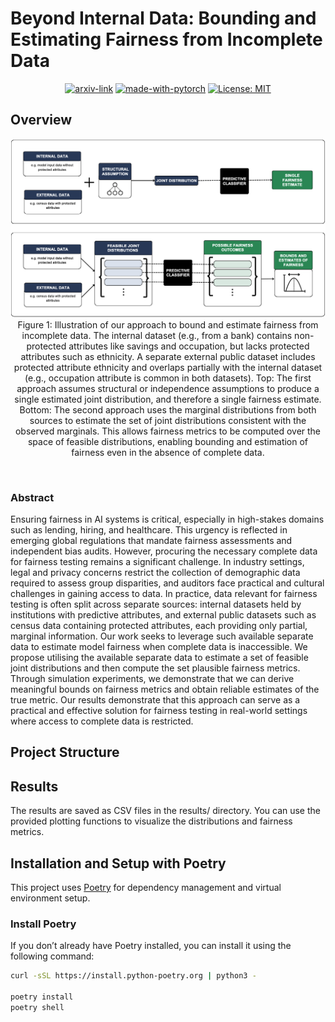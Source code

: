 # Beyond Internal Data: Bounding and Estimating Fairness from Incomplete Data

<div align="center">

  [![arxiv-link](https://img.shields.io/badge/Paper-PDF-red?style=flat&logo=arXiv&logoColor=red)](#)
  [![made-with-pytorch](https://img.shields.io/badge/Made%20with-PyTorch-brightgreen)](https://pytorch.org/)
  [![License: MIT](https://img.shields.io/badge/License-MIT-yellow.svg)](https://opensource.org/licenses/MIT)
</div>

## Overview
<p align="center">
  <img src="docs/figs/framework.png" width="600">
  Figure 1: Illustration of our approach to bound and estimate fairness from incomplete data. The
internal dataset (e.g., from a bank) contains non-protected attributes like savings and occupation,
but lacks protected attributes such as ethnicity. A separate external public dataset includes protected
attribute ethnicity and overlaps partially with the internal dataset (e.g., occupation attribute is common
in both datasets). Top: The first approach assumes structural or independence assumptions to produce
a single estimated joint distribution, and therefore a single fairness estimate. Bottom: The second
approach uses the marginal distributions from both sources to estimate the set of joint distributions
consistent with the observed marginals. This allows fairness metrics to be computed over the space of
feasible distributions, enabling bounding and estimation of fairness even in the absence of complete
data.
</p>
<br />

### Abstract
Ensuring fairness in AI systems is critical, especially in high-stakes domains such as lending, hiring, and healthcare. This urgency is reflected in emerging global regulations that mandate fairness assessments and independent bias audits. However, procuring the necessary complete data for fairness testing remains a significant challenge. In industry settings, legal and privacy concerns restrict the collection of demographic data required to assess group disparities, and auditors face practical and cultural challenges in gaining access to data. In practice, data relevant for fairness testing is often split across separate sources: internal datasets held by institutions with predictive attributes, and external public datasets such as census data containing protected attributes, each providing only partial, marginal information. Our work seeks to leverage such available separate data to estimate model fairness when complete data is inaccessible. We propose utilising the available separate data to estimate a set of feasible joint distributions and then compute the set plausible fairness metrics. Through simulation experiments, we demonstrate that we can derive meaningful bounds on fairness metrics and obtain reliable estimates of the true metric. Our results demonstrate that this approach can serve as a practical and effective solution for fairness testing in real-world settings where access to complete data is restricted.

## Project Structure


## Results 

The results are saved as CSV files in the results/ directory. You can use the provided plotting functions to visualize the distributions and fairness metrics.


## Installation and Setup with Poetry

This project uses [Poetry](https://python-poetry.org/) for dependency management and virtual environment setup.

### Install Poetry
If you don’t already have Poetry installed, you can install it using the following command:
```bash
curl -sSL https://install.python-poetry.org | python3 -

poetry install
poetry shell
